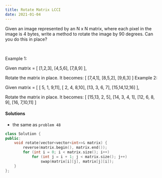 ```yaml
---
title: Rotate Matrix LCCI
date: 2021-01-04
---
```

Given an image represented by an N x N matrix, where each pixel in the image is 4 bytes, write a method to rotate the image by 90 degrees. Can you do this in place?

 

Example 1:

Given matrix = 
[
  [1,2,3],
  [4,5,6],
  [7,8,9]
],

Rotate the matrix in place. It becomes:
[
  [7,4,1],
  [8,5,2],
  [9,6,3]
]
Example 2:

Given matrix =
[
  [ 5, 1, 9,11],
  [ 2, 4, 8,10],
  [13, 3, 6, 7],
  [15,14,12,16]
], 

Rotate the matrix in place. It becomes:
[
  [15,13, 2, 5],
  [14, 3, 4, 1],
  [12, 6, 8, 9],
  [16, 7,10,11]
]

#### Solutions

- the same as `problem 48`

```cpp
class Solution {
public:
    void rotate(vector<vector<int>>& matrix) {
        reverse(matrix.begin(), matrix.end());
        for (int i = 0; i < matrix.size(); i++)
            for (int j = i + 1; j < matrix.size(); j++)
                swap(matrix[i][j], matrix[j][i]);
    }
};
```